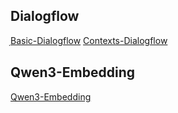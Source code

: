 
## Dialogflow
ฺ[Basic-Dialogflow](https://cloud.google.com/dialogflow/es/docs/basics)
[Contexts-Dialogflow](https://cloud.google.com/dialogflow/es/docs/contexts-input-output)

## Qwen3-Embedding
[Qwen3-Embedding](https://huggingface.co/Qwen/Qwen3-Embedding-0.6B-GGUF)